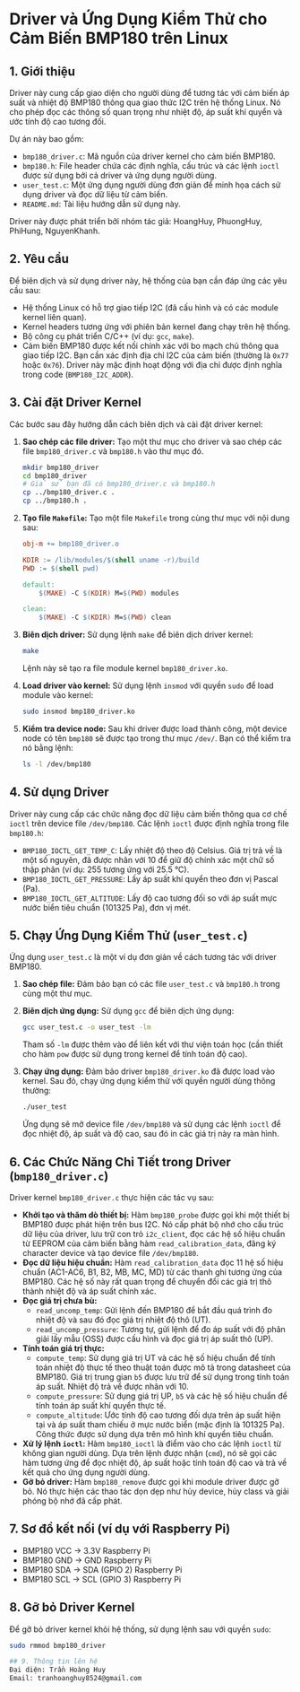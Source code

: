 # Driver và Ứng Dụng Kiểm Thử cho Cảm Biến BMP180 trên Linux

## 1. Giới thiệu

Driver này cung cấp giao diện cho người dùng để tương tác với cảm biến áp suất và nhiệt độ BMP180 thông qua giao thức I2C trên hệ thống Linux. Nó cho phép đọc các thông số quan trọng như nhiệt độ, áp suất khí quyển và ước tính độ cao tương đối.

Dự án này bao gồm:

* `bmp180_driver.c`: Mã nguồn của driver kernel cho cảm biến BMP180.
* `bmp180.h`: File header chứa các định nghĩa, cấu trúc và các lệnh `ioctl` được sử dụng bởi cả driver và ứng dụng người dùng.
* `user_test.c`: Một ứng dụng người dùng đơn giản để minh họa cách sử dụng driver và đọc dữ liệu từ cảm biến.
* `README.md`: Tài liệu hướng dẫn sử dụng này.

Driver này được phát triển bởi nhóm tác giả: HoangHuy, PhuongHuy, PhiHung, NguyenKhanh.

## 2. Yêu cầu

Để biên dịch và sử dụng driver này, hệ thống của bạn cần đáp ứng các yêu cầu sau:

* Hệ thống Linux có hỗ trợ giao tiếp I2C (đã cấu hình và có các module kernel liên quan).
* Kernel headers tương ứng với phiên bản kernel đang chạy trên hệ thống.
* Bộ công cụ phát triển C/C++ (ví dụ: `gcc`, `make`).
* Cảm biến BMP180 được kết nối chính xác với bo mạch chủ thông qua giao tiếp I2C. Bạn cần xác định địa chỉ I2C của cảm biến (thường là `0x77` hoặc `0x76`). Driver này mặc định hoạt động với địa chỉ được định nghĩa trong code (`BMP180_I2C_ADDR`).

## 3. Cài đặt Driver Kernel

Các bước sau đây hướng dẫn cách biên dịch và cài đặt driver kernel:

1.  **Sao chép các file driver:** Tạo một thư mục cho driver và sao chép các file `bmp180_driver.c` và `bmp180.h` vào thư mục đó.

    ```bash
    mkdir bmp180_driver
    cd bmp180_driver
    # Giả sử bạn đã có bmp180_driver.c và bmp180.h
    cp ../bmp180_driver.c .
    cp ../bmp180.h .
    ```

2.  **Tạo file `Makefile`:** Tạo một file `Makefile` trong cùng thư mục với nội dung sau:

    ```makefile
    obj-m += bmp180_driver.o

    KDIR := /lib/modules/$(shell uname -r)/build
    PWD := $(shell pwd)

    default:
        $(MAKE) -C $(KDIR) M=$(PWD) modules

    clean:
        $(MAKE) -C $(KDIR) M=$(PWD) clean
    ```

3.  **Biên dịch driver:** Sử dụng lệnh `make` để biên dịch driver kernel:

    ```bash
    make
    ```

    Lệnh này sẽ tạo ra file module kernel `bmp180_driver.ko`.

4.  **Load driver vào kernel:** Sử dụng lệnh `insmod` với quyền `sudo` để load module vào kernel:

    ```bash
    sudo insmod bmp180_driver.ko
    ```

5.  **Kiểm tra device node:** Sau khi driver được load thành công, một device node có tên `bmp180` sẽ được tạo trong thư mục `/dev/`. Bạn có thể kiểm tra nó bằng lệnh:

    ```bash
    ls -l /dev/bmp180
    ```

## 4. Sử dụng Driver

Driver này cung cấp các chức năng đọc dữ liệu cảm biến thông qua cơ chế `ioctl` trên device file `/dev/bmp180`. Các lệnh `ioctl` được định nghĩa trong file `bmp180.h`:

* `BMP180_IOCTL_GET_TEMP_C`: Lấy nhiệt độ theo độ Celsius. Giá trị trả về là một số nguyên, đã được nhân với 10 để giữ độ chính xác một chữ số thập phân (ví dụ: 255 tương ứng với 25.5 °C).
* `BMP180_IOCTL_GET_PRESSURE`: Lấy áp suất khí quyển theo đơn vị Pascal (Pa).
* `BMP180_IOCTL_GET_ALTITUDE`: Lấy độ cao tương đối so với áp suất mực nước biển tiêu chuẩn (101325 Pa), đơn vị mét.

## 5. Chạy Ứng Dụng Kiểm Thử (`user_test.c`)

Ứng dụng `user_test.c` là một ví dụ đơn giản về cách tương tác với driver BMP180.

1.  **Sao chép file:** Đảm bảo bạn có các file `user_test.c` và `bmp180.h` trong cùng một thư mục.

2.  **Biên dịch ứng dụng:** Sử dụng `gcc` để biên dịch ứng dụng:

    ```bash
    gcc user_test.c -o user_test -lm
    ```

    Tham số `-lm` được thêm vào để liên kết với thư viện toán học (cần thiết cho hàm `pow` được sử dụng trong kernel để tính toán độ cao).

3.  **Chạy ứng dụng:** Đảm bảo driver `bmp180_driver.ko` đã được load vào kernel. Sau đó, chạy ứng dụng kiểm thử với quyền người dùng thông thường:

    ```bash
    ./user_test
    ```

    Ứng dụng sẽ mở device file `/dev/bmp180` và sử dụng các lệnh `ioctl` để đọc nhiệt độ, áp suất và độ cao, sau đó in các giá trị này ra màn hình.

## 6. Các Chức Năng Chi Tiết trong Driver (`bmp180_driver.c`)

Driver kernel `bmp180_driver.c` thực hiện các tác vụ sau:

* **Khởi tạo và thăm dò thiết bị:** Hàm `bmp180_probe` được gọi khi một thiết bị BMP180 được phát hiện trên bus I2C. Nó cấp phát bộ nhớ cho cấu trúc dữ liệu của driver, lưu trữ con trỏ `i2c_client`, đọc các hệ số hiệu chuẩn từ EEPROM của cảm biến bằng hàm `read_calibration_data`, đăng ký character device và tạo device file `/dev/bmp180`.
* **Đọc dữ liệu hiệu chuẩn:** Hàm `read_calibration_data` đọc 11 hệ số hiệu chuẩn (AC1-AC6, B1, B2, MB, MC, MD) từ các thanh ghi tương ứng của BMP180. Các hệ số này rất quan trọng để chuyển đổi các giá trị thô thành nhiệt độ và áp suất chính xác.
* **Đọc giá trị chưa bù:**
    * `read_uncomp_temp`: Gửi lệnh đến BMP180 để bắt đầu quá trình đo nhiệt độ và sau đó đọc giá trị nhiệt độ thô (UT).
    * `read_uncomp_pressure`: Tương tự, gửi lệnh để đo áp suất với độ phân giải lấy mẫu (OSS) được cấu hình và đọc giá trị áp suất thô (UP).
* **Tính toán giá trị thực:**
    * `compute_temp`: Sử dụng giá trị UT và các hệ số hiệu chuẩn để tính toán nhiệt độ thực tế theo thuật toán được mô tả trong datasheet của BMP180. Giá trị trung gian `b5` được lưu trữ để sử dụng trong tính toán áp suất. Nhiệt độ trả về được nhân với 10.
    * `compute_pressure`: Sử dụng giá trị UP, `b5` và các hệ số hiệu chuẩn để tính toán áp suất khí quyển thực tế.
    * `compute_altitude`: Ước tính độ cao tương đối dựa trên áp suất hiện tại và áp suất tham chiếu ở mực nước biển (mặc định là 101325 Pa). Công thức được sử dụng dựa trên mô hình khí quyển tiêu chuẩn.
* **Xử lý lệnh `ioctl`:** Hàm `bmp180_ioctl` là điểm vào cho các lệnh `ioctl` từ không gian người dùng. Dựa trên lệnh được nhận (`cmd`), nó sẽ gọi các hàm tương ứng để đọc nhiệt độ, áp suất hoặc tính toán độ cao và trả về kết quả cho ứng dụng người dùng.
* **Gỡ bỏ driver:** Hàm `bmp180_remove` được gọi khi module driver được gỡ bỏ. Nó thực hiện các thao tác dọn dẹp như hủy device, hủy class và giải phóng bộ nhớ đã cấp phát.

## 7. Sơ đồ kết nối (ví dụ với Raspberry Pi)

* BMP180 VCC $\rightarrow$ 3.3V Raspberry Pi
* BMP180 GND $\rightarrow$ GND Raspberry Pi
* BMP180 SDA $\rightarrow$ SDA (GPIO 2) Raspberry Pi
* BMP180 SCL $\rightarrow$ SCL (GPIO 3) Raspberry Pi

## 8. Gỡ bỏ Driver Kernel

Để gỡ bỏ driver kernel khỏi hệ thống, sử dụng lệnh sau với quyền `sudo`:

```bash
sudo rmmod bmp180_driver

## 9. Thông tin lên hệ
Đại diện: Trần Hoàng Huy
Email: tranhoanghuy8524@gmail.com







